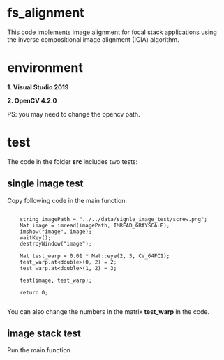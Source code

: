 # fs_alignment

This code implements image alignment for focal stack applications using the inverse compositional image alignment (ICIA) algorithm.

# environment

**1. Visual Studio 2019** 

**2. OpenCV 4.2.0**

PS: you may need to change the opencv path.

# test

The code in the folder **src** includes two tests:

## single image test

Copy following code in the main function:

```
	
	string imagePath = "../../data/signle_image_test/screw.png";
	Mat image = imread(imagePath, IMREAD_GRAYSCALE);
	imshow("image", image);
	waitKey();
	destroyWindow("image");

	Mat test_warp = 0.01 * Mat::eye(2, 3, CV_64FC1);
	test_warp.at<double>(0, 2) = 2;
	test_warp.at<double>(1, 2) = 3;

	test(image, test_warp);

	return 0;


```

You can also change the numbers in the matrix **test_warp** in the code.

## image stack test

Run the main function